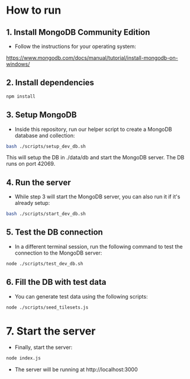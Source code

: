 # How to run

## 1. Install MongoDB Community Edition

- Follow the instructions for your operating system:
  
https://www.mongodb.com/docs/manual/tutorial/install-mongodb-on-windows/

## 2. Install dependencies

```bash
npm install
```

## 3. Setup MongoDB

- Inside this repository, run our helper script to create a MongoDB database and collection:

```bash
bash ./scripts/setup_dev_db.sh
```

This will setup the DB in ./data/db and start the MongoDB server.
The DB runs on port 42069.

## 4. Run the server

- While step 3 will start the MongoDB server, you can also run it if it's already setup:

```bash
bash ./scripts/start_dev_db.sh
```

## 5. Test the DB connection

- In a different terminal session, run the following command to test the connection to the MongoDB server:

```bash
node ./scripts/test_dev_db.sh
```

## 6. Fill the DB with test data

- You can generate test data using the following scripts:

```bash
node ./scripts/seed_tilesets.js
```

# 7. Start the server

- Finally, start the server:

```bash
node index.js
```

- The server will be running at http://localhost:3000
